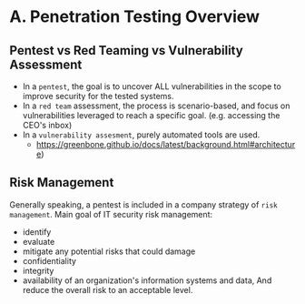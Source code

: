 # A. Penetration Testing Overview
## Pentest vs Red Teaming vs Vulnerability Assessment
* In a `pentest`, the goal is to uncover ALL vulnerabilities in the scope to improve security for the tested systems.
* In a `red team` assessment, the process is scenario-based, and focus on vulnerabilities leveraged to reach a specific goal. (e.g. accessing the CEO's inbox)
* In a `vulnerability assesment`,  purely automated tools are used.
	* https://greenbone.github.io/docs/latest/background.html#architecture)
## Risk Management
Generally speaking, a pentest is included in a company strategy of `risk management`.
Main goal of IT security risk management:
* identify
* evaluate
* mitigate
any potential risks that could damage
* confidentiality
* integrity
* availability
of an organization's information systems and data,
And reduce the overall risk to an acceptable level.